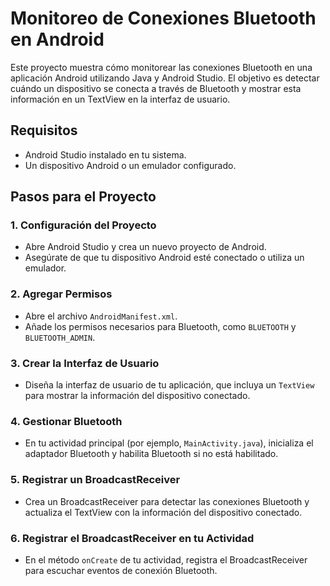 # Monitoreo de Conexiones Bluetooth en Android

Este proyecto muestra cómo monitorear las conexiones Bluetooth en una aplicación Android utilizando Java y Android Studio. El objetivo es detectar cuándo un dispositivo se conecta a través de Bluetooth y mostrar esta información en un TextView en la interfaz de usuario.

## Requisitos

- Android Studio instalado en tu sistema.
- Un dispositivo Android o un emulador configurado.

## Pasos para el Proyecto

### 1. Configuración del Proyecto

- Abre Android Studio y crea un nuevo proyecto de Android.
- Asegúrate de que tu dispositivo Android esté conectado o utiliza un emulador.

### 2. Agregar Permisos

- Abre el archivo `AndroidManifest.xml`.
- Añade los permisos necesarios para Bluetooth, como `BLUETOOTH` y `BLUETOOTH_ADMIN`.

### 3. Crear la Interfaz de Usuario

- Diseña la interfaz de usuario de tu aplicación, que incluya un `TextView` para mostrar la información del dispositivo conectado.

### 4. Gestionar Bluetooth

- En tu actividad principal (por ejemplo, `MainActivity.java`), inicializa el adaptador Bluetooth y habilita Bluetooth si no está habilitado.

### 5. Registrar un BroadcastReceiver

- Crea un BroadcastReceiver para detectar las conexiones Bluetooth y actualiza el TextView con la información del dispositivo conectado.

### 6. Registrar el BroadcastReceiver en tu Actividad

- En el método `onCreate` de tu actividad, registra el BroadcastReceiver para escuchar eventos de conexión Bluetooth.



